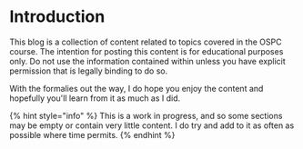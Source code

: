 # Introduction

This blog is a collection of content related to topics covered in the OSPC course. The intention for posting this content is for educational purposes only. Do not use the information contained within unless you have explicit permission that is legally binding to do so.

With the formalies out the way, I do hope you enjoy the content and hopefully you'll learn from it as much as I did.

{% hint style="info" %}
This is a work in progress, and so some sections may be empty or contain very little content. I do try and add to it as often as possible where time permits.
{% endhint %}
